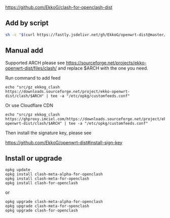 https://github.com/EkkoG/clash-for-openclash-dist

## Add by script
```bash
sh -c "$(curl https://fastly.jsdelivr.net/gh/EkkoG/openwrt-dist@master/add-feed.sh)" -- clash
```

## Manual add

Supported ARCH please see https://sourceforge.net/projects/ekko-openwrt-dist/files/clash/ and replace $ARCH with the one you need.

Run command to add feed

```
echo "src/gz ekkog_clash https://downloads.sourceforge.net/project/ekko-openwrt-dist/clash/$ARCH" | tee -a "/etc/opkg/customfeeds.conf"
```

Or use Cloudflare CDN

```
echo "src/gz ekkog_clash https://ghproxy.imciel.com/https://downloads.sourceforge.net/project/ekko-openwrt-dist/clash/$ARCH" | tee -a "/etc/opkg/customfeeds.conf"
```

Then install the signature key, please see

https://github.com/EkkoG/openwrt-dist#install-sign-key


## Install or upgrade

```
opkg update
opkg install clash-meta-alpha-for-openclash
opkg install clash-meta-for-openclash
opkg install clash-for-openclash
```

or

```
opkg upgrade clash-meta-alpha-for-openclash
opkg upgrade clash-meta-for-openclash
opkg upgrade clash-for-openclash
```
